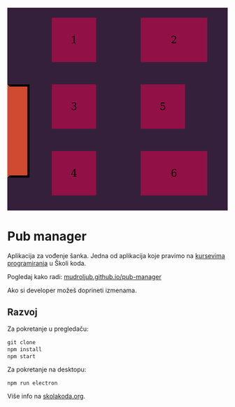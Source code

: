 [![](screen.png)](https://mudroljub.github.io/pub-manager/)

# Pub manager

Aplikacija za vođenje šanka. Jedna od aplikacija koje pravimo na [kursevima programiranja](https://skolakoda.org/kursevi/) u Školi koda.

Pogledaj kako radi: [mudroljub.github.io/pub-manager](https://mudroljub.github.io/pub-manager/)

Ako si developer možeš doprineti izmenama.

## Razvoj

Za pokretanje u pregledaču:

```
git clone
npm install
npm start
```

Za pokretanje na desktopu:

```
npm run electron
```

Više info na [skolakoda.org](https://skolakoda.org/).

